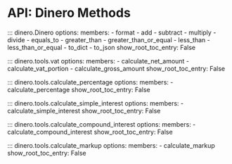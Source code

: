 # API: Dinero Methods

::: dinero.Dinero
    options:
        members:
            - format
            - add
            - subtract
            - multiply
            - divide
            - equals_to
            - greater_than
            - greater_than_or_equal
            - less_than
            - less_than_or_equal
            - to_dict
            - to_json
        show_root_toc_entry: False

::: dinero.tools.vat
    options:
        members:
            - calculate_net_amount
            - calculate_vat_portion
            - calculate_gross_amount
        show_root_toc_entry: False

::: dinero.tools.calculate_percentage
    options:
        members:
            - calculate_percentage
        show_root_toc_entry: False

::: dinero.tools.calculate_simple_interest
    options:
        members:
            - calculate_simple_interest
        show_root_toc_entry: False

::: dinero.tools.calculate_compound_interest
    options:
        members:
            - calculate_compound_interest
        show_root_toc_entry: False

::: dinero.tools.calculate_markup
    options:
        members:
            - calculate_markup
        show_root_toc_entry: False